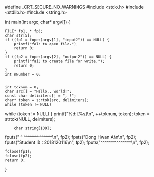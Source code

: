 #define _CRT_SECURE_NO_WARNINGS
#include <stdio.h>
#include <stdlib.h>
#include <string.h>


int main(int argc, char* argv[]) {

	FILE* fp1, * fp2;
	char str[5];   
	if ((fp1 = fopen(argv[1], "input2")) == NULL) { 
		printf("fale to open file.");
		return 0;
	}
	if ((fp2 = fopen(argv[2], "output2")) == NULL) { 
		printf("fail to create file for write.");
		return 0;
	}
	int nNumber = 0;


	int toknum = 0;
	char src[] = "Hello,, world!";
	const char delimiters[] = ", !";
	char* token = strtok(src, delimiters);
	while (token != NULL)

while (token != NULL)
	{
		printf("%d: [%s]\n", ++toknum, token);
		token = strtok(NULL, delimiters);

		char string[100];


fputs(" ^ ^^^^^^^^^^^^^^\n", fp2);
	fputs("Dong Hwan Ahn\n", fp2);
	fputs("Student ID : 2018120116\n", fp2);
	fputs("^^^^^^^^^^^^^^^\n", fp2);
	

	fclose(fp1);
	fclose(fp2);
	return 0;
}
